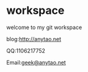 # workspace
welcome to my git workspace

blog:http://anytao.net

QQ:1106217752

Email:geek@anytao.net

